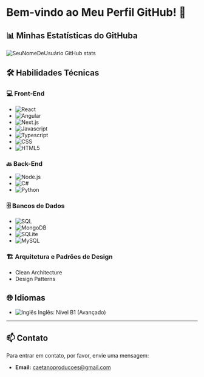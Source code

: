 # Bem-vindo ao Meu Perfil GitHub! 👋

## 📊 Minhas Estatísticas do GitHuba

![SeuNomeDeUsuário GitHub stats](https://github-readme-stats.vercel.app/api?username=skuzu7&show_icons=true&theme=radical)


## 🛠️ Habilidades Técnicas

### 💻 Front-End

- ![React](https://img.shields.io/badge/-React-61DAFB?logo=react&logoColor=white&style=flat)
- ![Angular](https://img.shields.io/badge/-Angular-DD0031?logo=angular&logoColor=white&style=flat) 
- ![Next.js](https://img.shields.io/badge/-Next.js-000000?logo=next.js&logoColor=white&style=flat) 
- ![Javascript](https://img.shields.io/badge/-JavaScript-F7DF1E?logo=javascript&logoColor=black&style=flat) 
- ![Typescript](https://img.shields.io/badge/-TypeScript-3178C6?logo=typescript&logoColor=white&style=flat) 
- ![CSS](https://img.shields.io/badge/-CSS-1572B6?logo=css3&logoColor=white&style=flat) 
- ![HTML5](https://img.shields.io/badge/-HTML5-E34F26?logo=html5&logoColor=white&style=flat)

### 🔙 Back-End

- ![Node.js](https://img.shields.io/badge/-Node.js-339933?logo=node.js&logoColor=white&style=flat)
- ![C#](https://img.shields.io/badge/-C%23-239120?logo=c-sharp&logoColor=white&style=flat)
- ![Python](https://img.shields.io/badge/-Python-3776AB?logo=python&logoColor=white&style=flat)

### 🗄️ Bancos de Dados

- ![SQL](https://img.shields.io/badge/-SQL-4479A1?logo=mysql&logoColor=white&style=flat) 
- ![MongoDB](https://img.shields.io/badge/-MongoDB-47A248?logo=mongodb&logoColor=white&style=flat)
- ![SQLite](https://img.shields.io/badge/-SQLite-003B57?logo=sqlite&logoColor=white&style=flat) 
- ![MySQL](https://img.shields.io/badge/-MySQL-4479A1?logo=mysql&logoColor=white&style=flat) 

### 🏗️ Arquitetura e Padrões de Design

- Clean Architecture
- Design Patterns

## 🌐 Idiomas

- ![Inglês](https://img.shields.io/badge/Inglês-B1-%2300f.svg?&style=flat&logo=english&logoColor=white) Inglês: Nível B1 (Avançado)

---

## 📫 Contato

Para entrar em contato, por favor, envie uma mensagem:

- **Email:** caetanoproducoes@gmail.com


